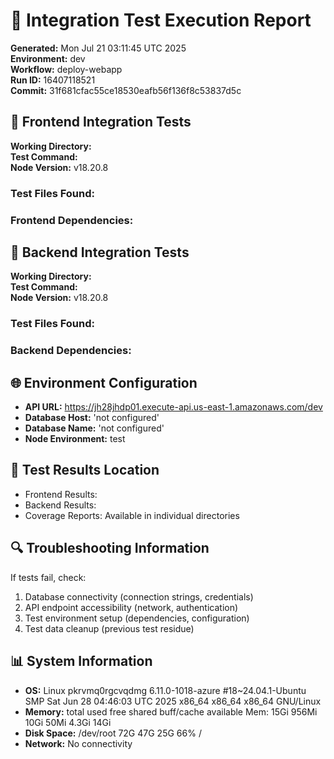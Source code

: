 # 🧪 Integration Test Execution Report

**Generated:** Mon Jul 21 03:11:45 UTC 2025  
**Environment:** dev  
**Workflow:** deploy-webapp  
**Run ID:** 16407118521  
**Commit:** 31f681cfac55ce18530eafb56f136f8c53837d5c  

## 📱 Frontend Integration Tests

**Working Directory:**   
**Test Command:**   
**Node Version:** v18.20.8  

### Test Files Found:


### Frontend Dependencies:


## 🔧 Backend Integration Tests

**Working Directory:**   
**Test Command:**   
**Node Version:** v18.20.8  

### Test Files Found:


### Backend Dependencies:


## 🌐 Environment Configuration

- **API URL:** https://jh28jhdp01.execute-api.us-east-1.amazonaws.com/dev
- **Database Host:** 'not configured'
- **Database Name:** 'not configured'
- **Node Environment:** test

## 📁 Test Results Location

- Frontend Results: 
- Backend Results: 
- Coverage Reports: Available in individual directories

## 🔍 Troubleshooting Information

If tests fail, check:
1. Database connectivity (connection strings, credentials)
2. API endpoint accessibility (network, authentication)
3. Test environment setup (dependencies, configuration)
4. Test data cleanup (previous test residue)

## 📊 System Information

- **OS:** Linux pkrvmq0rgcvqdmg 6.11.0-1018-azure #18~24.04.1-Ubuntu SMP Sat Jun 28 04:46:03 UTC 2025 x86_64 x86_64 x86_64 GNU/Linux
- **Memory:**                total        used        free      shared  buff/cache   available
Mem:            15Gi       956Mi        10Gi        50Mi       4.3Gi        14Gi
- **Disk Space:** /dev/root        72G   47G   25G  66% /
- **Network:** No connectivity

